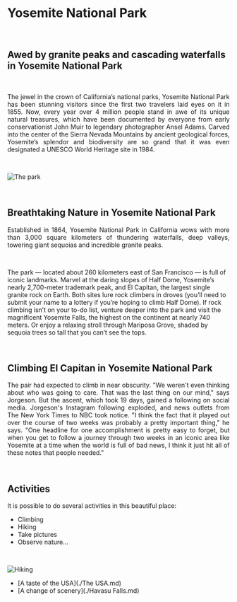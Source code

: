 # Yosemite National Park 
&nbsp;
## Awed by granite peaks and cascading waterfalls in Yosemite National Park
&nbsp;

<p align=justify> The jewel in the crown of California’s national parks, Yosemite National Park has been stunning visitors since the first two travelers laid eyes on it in 1855. Now, every year over 4 million people stand in awe of its unique natural treasures, which have been documented by everyone from early conservationist John Muir to legendary photographer Ansel Adams. Carved into the center of the Sierra Nevada Mountains by ancient geological forces, Yosemite’s splendor and biodiversity are so grand that it was even designated a UNESCO World Heritage site in 1984. </p>

&nbsp;
  
![The park](https://img0.oastatic.com/img2/73855996/1080x610r/view-of-yosemite-falls-on-a-hike-in-yosemite.jpg)

&nbsp;

## Breathtaking Nature in Yosemite National Park 

<p align=justify> Established in 1864, Yosemite National Park in California wows with more than 3,000 square kilometers of thundering waterfalls, deep valleys, towering giant sequoias and incredible granite peaks. </p> 

&nbsp;

The park — located about 260 kilometers east of San Francisco — is full of iconic landmarks. Marvel at the daring slopes of Half Dome, Yosemite’s nearly 2,700-meter trademark peak, and El Capitan, the largest single granite rock on Earth. Both sites lure rock climbers in droves (you’ll need to submit your name to a lottery if you’re hoping to climb Half Dome). If rock climbing isn’t on your to-do list, venture deeper into the park and visit the magnificent Yosemite Falls, the highest on the continent at nearly 740 meters. Or enjoy a relaxing stroll through Mariposa Grove, shaded by sequoia trees so tall that you can’t see the tops.

&nbsp;

## Climbing El Capitan in Yosemite National Park
<p align=justify> The pair had expected to climb in near obscurity. "We weren't even thinking about who was going to care. That was the last thing on our mind," says Jorgeson. But the ascent, which took 19 days, gained a following on social media. Jorgeson's Instagram following exploded, and news outlets from The New York Times to NBC took notice. "I think the fact that it played out over the course of two weeks was probably a pretty important thing," he says. "One headline for one accomplishment is pretty easy to forget, but when you get to follow a journey through two weeks in an iconic area like Yosemite at a time when the world is full of bad news, I think it just hit all of these notes that people needed." </p>

&nbsp;

## Activities 
It is possible to do several activities in this beautiful place: 
* Climbing
* Hiking
* Take pictures 
* Observe nature...

&nbsp;

![Hiking](https://national-park.com/wp-content/uploads/2017/03/Yosemite-National-Park-Hiking-Guide.jpg)


* [A taste of the USA](./The USA.md)
* [A change of scenery](./Havasu Falls.md) 
